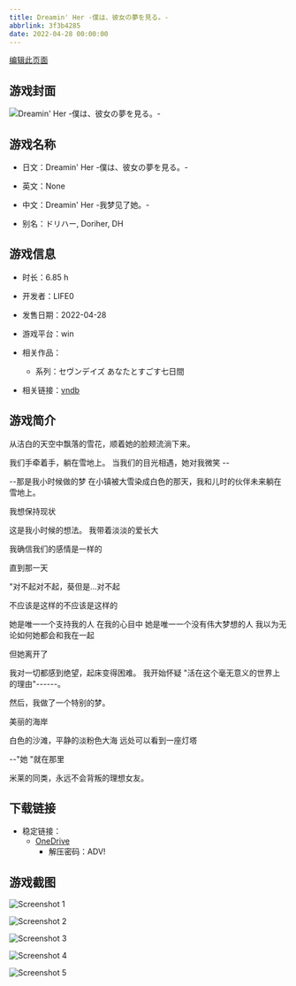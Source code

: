 ```yaml
---
title: Dreamin' Her -僕は、彼女の夢を見る。-
abbrlink: 3f3b4285
date: 2022-04-28 00:00:00
---
```

[编辑此页面](https://github.com/ACG-3/ADV3-source/blob/main/source/_posts/games/Dreamin%27%20Her%20-%E5%83%95%E3%81%AF%E3%80%81%E5%BD%BC%E5%A5%B3%E3%81%AE%E5%A4%A2%E3%82%92%E8%A6%8B%E3%82%8B%E3%80%82-.md)

## 游戏封面

![Dreamin' Her -僕は、彼女の夢を見る。-](https://pan.timero.xyz/onedrive/img_lib_001/Dreamin%27%20Her%20-%E5%83%95%E3%81%AF%E3%80%81%E5%BD%BC%E5%A5%B3%E3%81%AE%E5%A4%A2%E3%82%92%E8%A6%8B%E3%82%8B%E3%80%82-_cover.avif)


## 游戏名称

- 日文：Dreamin' Her -僕は、彼女の夢を見る。-
- 英文：None
- 中文：Dreamin' Her -我梦见了她。-

- 别名：ドリハー, Doriher, DH


## 游戏信息

- 时长：6.85 h
- 开发者：LIFE0
- 发售日期：2022-04-28
- 游戏平台：win
- 相关作品：
   - 系列：セヴンデイズ あなたとすごす七日間

- 相关链接：[vndb](https://vndb.org/v28915)


## 游戏简介

从洁白的天空中飘落的雪花，顺着她的脸颊流淌下来。

我们手牵着手，躺在雪地上。
当我们的目光相遇，她对我微笑 --

--那是我小时候做的梦
在小镇被大雪染成白色的那天，我和儿时的伙伴未来躺在雪地上。

我想保持现状

这是我小时候的想法。
我带着淡淡的爱长大

我确信我们的感情是一样的

直到那一天

"对不起对不起，葵但是...对不起

不应该是这样的不应该是这样的

她是唯一一个支持我的人 在我的心目中 她是唯一一个没有伟大梦想的人
我以为无论如何她都会和我在一起

但她离开了

我对一切都感到绝望，起床变得困难。
我开始怀疑 "活在这个毫无意义的世界上的理由"------。

然后，我做了一个特别的梦。

美丽的海岸

白色的沙滩，平静的淡粉色大海 远处可以看到一座灯塔

--"她 "就在那里

米莱的同类，永远不会背叛的理想女友。


## 下载链接

- 稳定链接：
    - [OneDrive](https://pan.timero.xyz/onedrive/adv_lib_001/Dreamin%27%20Her%20-%E5%83%95%E3%81%AF%E3%80%81%E5%BD%BC%E5%A5%B3%E3%81%AE%E5%A4%A2%E3%82%92%E8%A6%8B%E3%82%8B%E3%80%82-)
        - 解压密码：ADV!



## 游戏截图


![Screenshot 1](https://pan.timero.xyz/onedrive/img_lib_001/Dreamin%27%20Her%20-%E5%83%95%E3%81%AF%E3%80%81%E5%BD%BC%E5%A5%B3%E3%81%AE%E5%A4%A2%E3%82%92%E8%A6%8B%E3%82%8B%E3%80%82-_Screenshot_1.avif)

![Screenshot 2](https://pan.timero.xyz/onedrive/img_lib_001/Dreamin%27%20Her%20-%E5%83%95%E3%81%AF%E3%80%81%E5%BD%BC%E5%A5%B3%E3%81%AE%E5%A4%A2%E3%82%92%E8%A6%8B%E3%82%8B%E3%80%82-_Screenshot_2.avif)

![Screenshot 3](https://pan.timero.xyz/onedrive/img_lib_001/Dreamin%27%20Her%20-%E5%83%95%E3%81%AF%E3%80%81%E5%BD%BC%E5%A5%B3%E3%81%AE%E5%A4%A2%E3%82%92%E8%A6%8B%E3%82%8B%E3%80%82-_Screenshot_3.avif)

![Screenshot 4](https://pan.timero.xyz/onedrive/img_lib_001/Dreamin%27%20Her%20-%E5%83%95%E3%81%AF%E3%80%81%E5%BD%BC%E5%A5%B3%E3%81%AE%E5%A4%A2%E3%82%92%E8%A6%8B%E3%82%8B%E3%80%82-_Screenshot_4.avif)

![Screenshot 5](https://pan.timero.xyz/onedrive/img_lib_001/Dreamin%27%20Her%20-%E5%83%95%E3%81%AF%E3%80%81%E5%BD%BC%E5%A5%B3%E3%81%AE%E5%A4%A2%E3%82%92%E8%A6%8B%E3%82%8B%E3%80%82-_Screenshot_5.avif)

